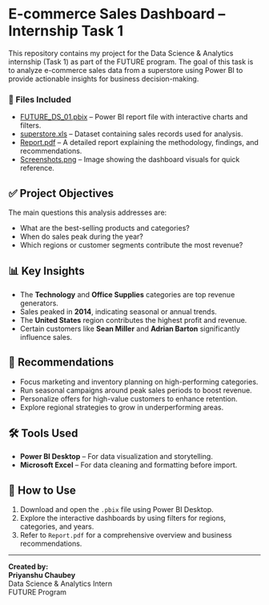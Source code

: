 # E-commerce Sales Dashboard – Internship Task 1

This repository contains my project for the Data Science & Analytics internship (Task 1) as part of the FUTURE program. The goal of this task is to analyze e-commerce sales data from a superstore using Power BI to provide actionable insights for business decision-making.

### 📁 Files Included
- [FUTURE_DS_01.pbix](FUTURE_DS_01.pbix) – Power BI report file with interactive charts and filters.
- [superstore.xls](superstore.xls) – Dataset containing sales records used for analysis.
- [Report.pdf](Report.pdf) – A detailed report explaining the methodology, findings, and recommendations.
- [Screenshots.png](Screenshots.png) – Image showing the dashboard visuals for quick reference.



## ✅ Project Objectives
The main questions this analysis addresses are:
- What are the best-selling products and categories?
- When do sales peak during the year?
- Which regions or customer segments contribute the most revenue?

## 📊 Key Insights
- The **Technology** and **Office Supplies** categories are top revenue generators.
- Sales peaked in **2014**, indicating seasonal or annual trends.
- The **United States** region contributes the highest profit and revenue.
- Certain customers like **Sean Miller** and **Adrian Barton** significantly influence sales.

## 📌 Recommendations
- Focus marketing and inventory planning on high-performing categories.
- Run seasonal campaigns around peak sales periods to boost revenue.
- Personalize offers for high-value customers to enhance retention.
- Explore regional strategies to grow in underperforming areas.

## 🛠 Tools Used
- **Power BI Desktop** – For data visualization and storytelling.
- **Microsoft Excel** – For data cleaning and formatting before import.

## 📖 How to Use
1. Download and open the `.pbix` file using Power BI Desktop.
2. Explore the interactive dashboards by using filters for regions, categories, and years.
3. Refer to `Report.pdf` for a comprehensive overview and business recommendations.

---

**Created by:**  
**Priyanshu Chaubey**  
Data Science & Analytics Intern  
FUTURE Program

